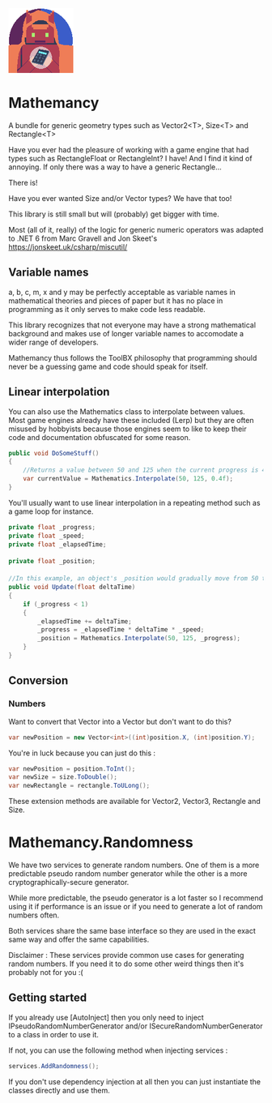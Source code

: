 ![mathemancy](https://github.com/Moreault/Mathemancy/blob/master/mathemancy.png)

# Mathemancy
A bundle for generic geometry types such as Vector2&lt;T>, Size&lt;T> and Rectangle&lt;T>

Have you ever had the pleasure of working with a game engine that had types such as RectangleFloat or RectangleInt? I have! And I find it kind of annoying. If only there was a way to have a generic Rectangle…

There is!

Have you ever wanted Size and/or Vector types? We have that too!

This library is still small but will (probably) get bigger with time.

Most (all of it, really) of the logic for generic numeric operators was adapted to .NET 6 from Marc Gravell and Jon Skeet's https://jonskeet.uk/csharp/miscutil/

## Variable names

a, b, c, m, x and y may be perfectly acceptable as variable names in mathematical theories and pieces of paper but it has no place in programming as it only serves to make code less readable. 

This library recognizes that not everyone may have a strong mathematical background and makes use of longer variable names to accomodate a wider range of developers.

Mathemancy thus follows the ToolBX philosophy that programming should never be a guessing game and code should speak for itself.

## Linear interpolation

You can also use the Mathematics class to interpolate between values. Most game engines already have these included (Lerp) but they are often misused by hobbyists because those engines seem to like to keep their code and documentation obfuscated for some reason.

```c#
public void DoSomeStuff()
{
	//Returns a value between 50 and 125 when the current progress is 40% (80)
	var currentValue = Mathematics.Interpolate(50, 125, 0.4f);
}
```

You'll usually want to use linear interpolation in a repeating method such as a game loop for instance.

```c#
private float _progress;
private float _speed;
private float _elapsedTime;

private float _position;

//In this example, an object's _position would gradually move from 50 towards 125
public void Update(float deltaTime)
{
	if (_progress < 1)
	{
		_elapsedTime += deltaTime;
		_progress = _elapsedTime * deltaTime * _speed;
		_position = Mathematics.Interpolate(50, 125, _progress);
	}
}
```

## Conversion

### Numbers

Want to convert that Vector<float> into a Vector<int> but don't want to do this?

```c#
var newPosition = new Vector<int>((int)position.X, (int)position.Y);
```

You're in luck because you can just do this :

```c#
var newPosition = position.ToInt();
var newSize = size.ToDouble();
var newRectangle = rectangle.ToULong();
```

These extension methods are available for Vector2, Vector3, Rectangle and Size.

# Mathemancy.Randomness

We have two services to generate random numbers. One of them is a more predictable pseudo random number generator while the other is a more cryptographically-secure generator.

While more predictable, the pseudo generator is a lot faster so I recommend using it if performance is an issue or if you need to generate a lot of random numbers often.

Both services share the same base interface so they are used in the exact same way and offer the same capabilities.

Disclaimer : These services provide common use cases for generating random numbers. If you need it to do some other weird things then it's probably not for you :(

## Getting started

If you already use [AutoInject] then you only need to inject IPseudoRandomNumberGenerator and/or ISecureRandomNumberGenerator to a class in order to use it.

If not, you can use the following method when injecting services :

```c#
services.AddRandomness();
```

If you don't use dependency injection at all then you can just instantiate the classes directly and use them.